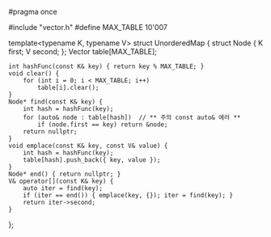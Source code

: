 ﻿#pragma once

#include "vector.h"
#define MAX_TABLE 10'007

template<typename K, typename V>
struct UnorderedMap {
    struct Node {
        K first;
        V second;
    };
    Vector<Node> table[MAX_TABLE];

    int hashFunc(const K& key) { return key % MAX_TABLE; }
    void clear() {
        for (int i = 0; i < MAX_TABLE; i++)
            table[i].clear();
    }
    Node* find(const K& key) {
        int hash = hashFunc(key);
        for (auto& node : table[hash])  // ** 주의 const auto& 에러 **
            if (node.first == key) return &node;
        return nullptr;
    }
    void emplace(const K& key, const V& value) {
        int hash = hashFunc(key);
        table[hash].push_back({ key, value });
    }
    Node* end() { return nullptr; }
    V& operator[](const K& key) {
        auto iter = find(key);
        if (iter == end()) { emplace(key, {}); iter = find(key); }
        return iter->second;
    }
};